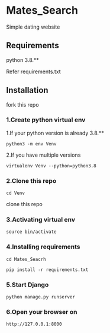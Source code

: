 # Mates_Search
Simple dating website

## Requirements
python 3.8.**

Refer requirements.txt

## Installation

fork this repo


### 1.Create python virtual env

1.If your python version is already 3.8.**

```python3 -m env Venv```  

2.If you have multiple versions
 
 ```virtualenv Venv --python=python3.8```

### 2.Clone this repo

```cd Venv```

clone this repo

### 3.Activating virtual env

```source bin/activate```

### 4.Installing requirements

```cd Mates_Seacrh```

```pip install -r requirements.txt```

### 5.Start Django

```python manage.py runserver```

### 6.Open your browser on

```http://127.0.0.1:8000```

